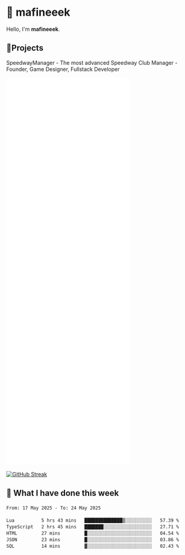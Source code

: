 # 👋 mafineeek
Hello, I'm **mafineeek**.

## 📝Projects

SpeedwayManager - The most advanced Speedway Club Manager - Founder, Game Designer, Fullstack Developer


![](./github-metrics.svg)

[![GitHub Streak](https://streak-stats.demolab.com/?user=mafineeek)](https://git.io/streak-stats)

## 📰 What I have done this week
<!--START_SECTION:waka-->

```txt
From: 17 May 2025 - To: 24 May 2025

Lua          5 hrs 43 mins   ██████████████▒░░░░░░░░░░   57.39 %
TypeScript   2 hrs 45 mins   ███████░░░░░░░░░░░░░░░░░░   27.71 %
HTML         27 mins         █░░░░░░░░░░░░░░░░░░░░░░░░   04.54 %
JSON         23 mins         █░░░░░░░░░░░░░░░░░░░░░░░░   03.86 %
SQL          14 mins         ▓░░░░░░░░░░░░░░░░░░░░░░░░   02.43 %
```

<!--END_SECTION:waka-->
